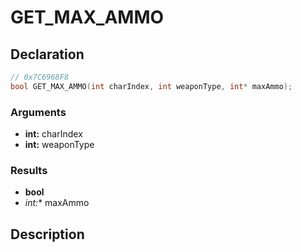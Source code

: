 # GET_MAX_AMMO

## Declaration
```cpp
// 0x7C6968F8
bool GET_MAX_AMMO(int charIndex, int weaponType, int* maxAmmo);
```

### Arguments
- **int:** charIndex
- **int:** weaponType

### Results
- **bool**
- **int*:** maxAmmo

## Description

